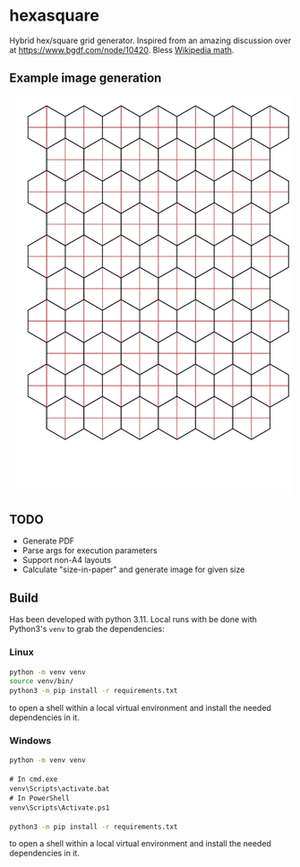 # hexasquare
Hybrid hex/square grid generator. Inspired from an amazing discussion over at https://www.bgdf.com/node/10420. Bless [Wikipedia math](https://en.wikipedia.org/wiki/Hexagon).

## Example image generation

![Example image](example.png)

## TODO
- Generate PDF
- Parse args for execution parameters
- Support non-A4 layouts
- Calculate "size-in-paper" and generate image for given size

## Build
Has been developed with python 3.11. Local runs with be done with Python3's `venv` to grab the dependencies:

### Linux
```bash
python -m venv venv
source venv/bin/
python3 -m pip install -r requirements.txt
```

to open a shell within a local virtual environment and install the needed dependencies in it.

### Windows
```cmd
python -m venv venv

# In cmd.exe
venv\Scripts\activate.bat
# In PowerShell
venv\Scripts\Activate.ps1

python3 -m pip install -r requirements.txt
```

to open a shell within a local virtual environment and install the needed dependencies in it.
